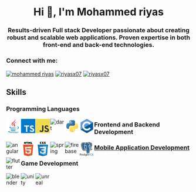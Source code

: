 
<h1 align="center">Hi 👋, I'm Mohammed riyas</h1>
<h3 align="center">Results-driven Full stack Developer passionate about creating robust and scalable web applications. Proven expertise in both front-end and back-end technologies.</h3>

<h3 align="left">Connect with me:</h3>
<p align="left">
<a href="https://www.linkedin.com/in/riyasx07/" target="blank"><img align="center" src="https://raw.githubusercontent.com/rahuldkjain/github-profile-readme-generator/master/src/images/icons/Social/linked-in-alt.svg" alt="mohammed riyas" height="30" width="40" /></a>
<a href="https://www.leetcode.com/riyasx07" target="blank"><img align="center" src="https://github.com/riyasx7/grocery_app/assets/137524841/b9228e52-ab28-4e7c-9356-a22a0772d8f3" alt="riyasx07" height="30" width="40" /></a>
<a href="https://portfolio-b3fd5.web.app/" target="blank"><img align="center" src="https://github.com/riyasx7/grocery_app/assets/137524841/89b8bbb7-ccc1-4847-8d34-06bbe564ea33" alt="riyasx07" height="30" width="35" /></a>
</p>
<h2 align="left">Skills</h3>
<h3 align="left">Programming Languages</h3>
<p align="left">
<a href="https://www.java.com" target="_blank" rel="noreferrer"> <img align="left" src="https://raw.githubusercontent.com/devicons/devicon/master/icons/java/java-original.svg" alt="java" width="40" height="40"/> </a> 
<a href="https://www.typescriptlang.org/" target="_blank" rel="noreferrer"> <img align="left" src="https://raw.githubusercontent.com/devicons/devicon/master/icons/typescript/typescript-original.svg" alt="typescript" width="40" height="40"/> </a>
<a href="https://developer.mozilla.org/en-US/docs/Web/JavaScript" target="_blank" rel="noreferrer"> <img align="left" src="https://raw.githubusercontent.com/devicons/devicon/master/icons/javascript/javascript-original.svg" alt="javascript" width="40" height="40"/> </a>
<a href="https://dart.dev" target="_blank" rel="noreferrer"> <img align="left" src="https://www.vectorlogo.zone/logos/dartlang/dartlang-icon.svg" alt="dart" width="40" height="40"/> </a>
<a href="https://www.python.org" target="_blank" rel="noreferrer"> <img align="left" src="https://raw.githubusercontent.com/devicons/devicon/master/icons/python/python-original.svg" alt="python" width="40" height="40"/> </a>
<a href="https://www.cprogramming.com/" target="_blank" rel="noreferrer"> <img align="left" src="https://raw.githubusercontent.com/devicons/devicon/master/icons/c/c-original.svg" alt="c" width="40" height="40"/> </a>
</p>
<h3 align="left">Frontend and Backend Development</h3>
<p align="left">
<a href="https://angular.io" target="_blank" rel="noreferrer"> <img align="left" src="https://angular.io/assets/images/logos/angular/angular.svg" alt="angular" width="40" height="40"/> </a>
<a href="https://www.w3.org/html/" target="_blank" rel="noreferrer"> <img align="left" src="https://raw.githubusercontent.com/devicons/devicon/master/icons/html5/html5-original-wordmark.svg" alt="html5" width="40" height="40"/> </a>
<a href="https://www.w3schools.com/css/" target="_blank" rel="noreferrer"> <img align="left" src="https://raw.githubusercontent.com/devicons/devicon/master/icons/css3/css3-original-wordmark.svg" alt="css3" width="40" height="40"/> </a>
<a href="https://spring.io/" target="_blank" rel="noreferrer"> <img align="left" src="https://www.vectorlogo.zone/logos/springio/springio-icon.svg" alt="spring" width="40" height="40"/> </a>
<a href="https://firebase.google.com/" target="_blank" rel="noreferrer"> <img align="left" src="https://www.vectorlogo.zone/logos/firebase/firebase-icon.svg" alt="firebase" width="40" height="40"/> </a>
<a href="https://www.postgresql.org" target="_blank" rel="noreferrer"> <img align="left" src="https://raw.githubusercontent.com/devicons/devicon/master/icons/postgresql/postgresql-original-wordmark.svg" alt="postgresql" width="40" height="40"/>
</p>
<h3 align="left">Mobile Application Development</h3>
<p align="left">
<a href="https://flutter.dev" target="_blank" rel="noreferrer"> <img align="left" src="https://www.vectorlogo.zone/logos/flutterio/flutterio-icon.svg" alt="flutter" width="40" height="40"/> </a>
</p>
<h3 align="left">Game Development</h3>
<p>
<a href="https://www.blender.org/" target="_blank" rel="noreferrer"> <img align="left" src="https://download.blender.org/branding/community/blender_community_badge_white.svg" alt="blender" width="40" height="40"/> </a>        </a>  <a href="https://unity.com/" target="_blank" rel="noreferrer"> <img align="left" src="https://www.vectorlogo.zone/logos/unity3d/unity3d-icon.svg" alt="unity" width="40" height="40"/> </a> <a href="https://unrealengine.com/" target="_blank" rel="noreferrer"> <img align="left" src="https://raw.githubusercontent.com/kenangundogan/fontisto/036b7eca71aab1bef8e6a0518f7329f13ed62f6b/icons/svg/brand/unreal-engine.svg" alt="unreal" width="40" height="40"/> </a> 
</p>

